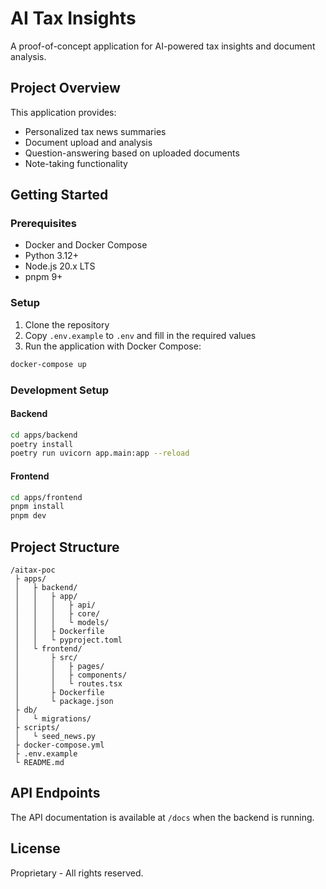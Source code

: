 # AI Tax Insights

A proof-of-concept application for AI-powered tax insights and document analysis.

## Project Overview

This application provides:
- Personalized tax news summaries
- Document upload and analysis
- Question-answering based on uploaded documents
- Note-taking functionality

## Getting Started

### Prerequisites

- Docker and Docker Compose
- Python 3.12+
- Node.js 20.x LTS
- pnpm 9+

### Setup

1. Clone the repository
2. Copy `.env.example` to `.env` and fill in the required values
3. Run the application with Docker Compose:

```bash
docker-compose up
```

### Development Setup

#### Backend

```bash
cd apps/backend
poetry install
poetry run uvicorn app.main:app --reload
```

#### Frontend

```bash
cd apps/frontend
pnpm install
pnpm dev
```

## Project Structure

```
/aitax-poc
 ├ apps/
 │   ├ backend/
 │   │   ├ app/
 │   │   │   ├ api/
 │   │   │   ├ core/
 │   │   │   └ models/
 │   │   ├ Dockerfile
 │   │   └ pyproject.toml
 │   └ frontend/
 │       ├ src/
 │       │   ├ pages/
 │       │   ├ components/
 │       │   └ routes.tsx
 │       ├ Dockerfile
 │       └ package.json
 ├ db/
 │   └ migrations/
 ├ scripts/
 │   └ seed_news.py
 ├ docker-compose.yml
 ├ .env.example
 └ README.md
```

## API Endpoints

The API documentation is available at `/docs` when the backend is running.

## License

Proprietary - All rights reserved.
